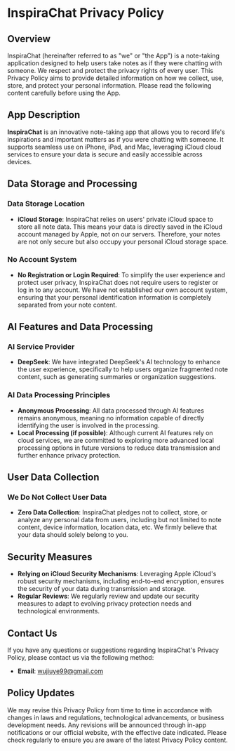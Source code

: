 # InspiraChat Privacy Policy

## Overview

InspiraChat (hereinafter referred to as "we" or "the App") is a note-taking application designed to help users take notes as if they were chatting with someone. We respect and protect the privacy rights of every user. This Privacy Policy aims to provide detailed information on how we collect, use, store, and protect your personal information. Please read the following content carefully before using the App.

## App Description

**InspiraChat** is an innovative note-taking app that allows you to record life's inspirations and important matters as if you were chatting with someone. It supports seamless use on iPhone, iPad, and Mac, leveraging iCloud cloud services to ensure your data is secure and easily accessible across devices.

## Data Storage and Processing

### Data Storage Location

- **iCloud Storage**: InspiraChat relies on users' private iCloud space to store all note data. This means your data is directly saved in the iCloud account managed by Apple, not on our servers. Therefore, your notes are not only secure but also occupy your personal iCloud storage space.

### No Account System

- **No Registration or Login Required**: To simplify the user experience and protect user privacy, InspiraChat does not require users to register or log in to any account. We have not established our own account system, ensuring that your personal identification information is completely separated from your note content.

## AI Features and Data Processing

### AI Service Provider

- **DeepSeek**: We have integrated DeepSeek's AI technology to enhance the user experience, specifically to help users organize fragmented note content, such as generating summaries or organization suggestions.

### AI Data Processing Principles

- **Anonymous Processing**: All data processed through AI features remains anonymous, meaning no information capable of directly identifying the user is involved in the processing.
- **Local Processing (if possible)**: Although current AI features rely on cloud services, we are committed to exploring more advanced local processing options in future versions to reduce data transmission and further enhance privacy protection.

## User Data Collection

### We Do Not Collect User Data

- **Zero Data Collection**: InspiraChat pledges not to collect, store, or analyze any personal data from users, including but not limited to note content, device information, location data, etc. We firmly believe that your data should solely belong to you.

## Security Measures

- **Relying on iCloud Security Mechanisms**: Leveraging Apple iCloud's robust security mechanisms, including end-to-end encryption, ensures the security of your data during transmission and storage.
- **Regular Reviews**: We regularly review and update our security measures to adapt to evolving privacy protection needs and technological environments.

## Contact Us

If you have any questions or suggestions regarding InspiraChat's Privacy Policy, please contact us via the following method:

- **Email**: wujiuye99@gmail.com

## Policy Updates

We may revise this Privacy Policy from time to time in accordance with changes in laws and regulations, technological advancements, or business development needs. Any revisions will be announced through in-app notifications or our official website, with the effective date indicated. Please check regularly to ensure you are aware of the latest Privacy Policy content.

